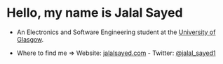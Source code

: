 # Hello, my name is Jalal Sayed

- An Electronics and Software Engineering student at the [University of Glasgow](https://www.gla.ac.uk/undergraduate/degrees/electronicsoftwareengineering/).
<!-- - 🖥  I’m currently learning about **hardware** (VHDL and OrCAD), **software** (Java), **networking** and **OSes**. -->
- Where to find me => Website: [jalalsayed.com](https://jalalsayed.com) - Twitter: [@jalal_sayed1](https://twitter.com/jalal_sayed1) 


<!-- - - Instagram: [@jalalsayed1](https://www.instagram.com/jalalsayed1/) -->

<!-- <img src="https://github-readme-stats.vercel.app/api?username=JalalSayed1&&show_icons=true&title_color=ffffff&icon_color=bb2acf&text_color=daf7dc&bg_color=151515"> -->

